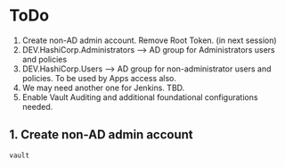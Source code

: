 # ToDo

1. Create non-AD admin account. Remove Root Token. (in next session)
2. DEV.HashiCorp.Administrators --> AD group for Administrators users and policies
3. DEV.HashiCorp.Users --> AD group for non-administrator users and policies. To be used by Apps access also.
4. We may need another one for Jenkins. TBD.
5. Enable Vault Auditing and additional foundational configurations needed.

## 1. Create non-AD admin account

```bash
vault 